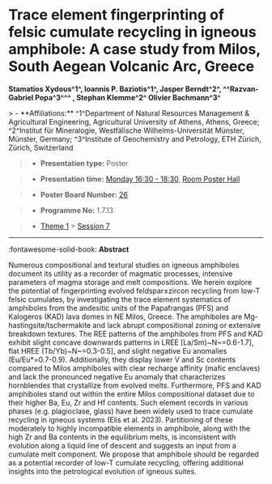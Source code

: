 # Trace element fingerprinting of felsic cumulate recycling in igneous amphibole: A case study from Milos, South Aegean Volcanic Arc, Greece

**Stamatios Xydous^1^, Ioannis P. Baziotis^1^, Jasper Berndt^2^, ^^Razvan-Gabriel Popa^3^^^ , Stephan Klemme^2^ Olivier Bachmann^3^**

<!-- more -->> - **Affiliations:** ^1^Department of Natural Resources Management & Agricultural Engineering, Agricultural University of Athens, Athens, Greece; ^2^Institut für Mineralogie, Westfälische Wilhelms-Universität Münster, Münster, Germany; ^3^Institute of Geochemistry and Petrology, ETH Zürich, Zürich, Switzerland

> - **Presentation type:** Poster

> - **Presentation time:** [Monday 16:30 - 18:30](../sessions_comparison.md#__tabbed_1_6), [Room Poster Hall](../maps_venue.md#__tabbed_1_1)

> - **Poster Board Number:** [26](../map_poster_boards.md#monday)

> - **Programme No:** 1.7.13

> - [Theme 1](../theme1.md) > [Session 7](../sessions/session-1-7.md)

--- 

:fontawesome-solid-book: **Abstract**

Numerous compositional and textural studies on igneous amphiboles document its utility as a recorder of magmatic processes, intensive parameters of magma storage and melt compositions. We herein explore the potential of fingerprinting evolved feldspar±zircon recycling from low-T felsic cumulates, by investigating the trace element systematics of amphiboles from the andesitic units of the Papafrangas (PFS) and Kalogeros (KAD) lava domes in NE Milos, Greece. The amphiboles are Mg-hastingsite/tschermakite and lack abrupt compositional zoning or extensive breakdown textures. The REE patterns of the amphiboles from PFS and KAD exhibit slight concave downwards patterns in LREE [La/Sm)~N~=0.6-1.7], flat HREE (Tb/Yb)~N~=0.3-0.5], and slight negative Eu anomalies (Eu/Eu*=0.7-0.9). Additionally, they display lower V and Sc contents compared to Milos amphiboles with clear recharge affinity (mafic enclaves) and lack the pronounced negative Eu anomaly that characterizes hornblendes that crystallize from evolved melts. Furthermore, PFS and KAD amphiboles stand out within the entire Milos compositional dataset due to their higher Ba, Eu, Zr and Hf contents. Such element records in various phases (e.g. plagioclase, glass) have been widely used to trace cumulate recycling in igneous systems (Elis et al. 2023). Partitioning of these moderately to highly incompatible elements in amphibole, along with the high Zr and Ba contents in the equilibrium melts, is inconsistent with evolution along a liquid line of descent and suggests an input from a cumulate melt component. We propose that amphibole should be regarded as a potential recorder of low-T cumulate recycling, offering additional insights into the petrological evolution of igneous suites.


